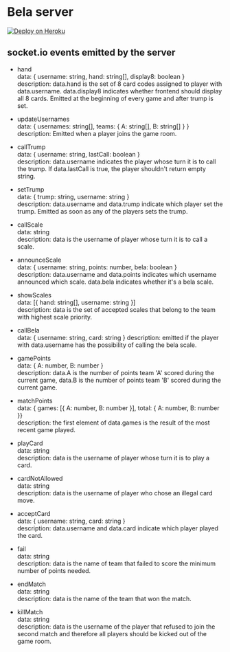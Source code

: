 # Bela server

[![Deploy on Heroku](https://www.herokucdn.com/deploy/button.png)](https://heroku.com/deploy)

## socket.io events emitted by the server

- hand  
data: { username: string, hand: string[], display8: boolean }  
description: data.hand is the set of 8 card codes assigned to player with data.username. data.display8 indicates whether frontend should display all 8 cards. Emitted at the beginning of every game and after trump is set.

- updateUsernames  
data: { usernames: string[], teams: { A: string[], B: string[] } }  
description: Emitted when a player joins the game room.

- callTrump  
data: { username: string, lastCall: boolean }  
description: data.username indicates the player whose turn it is to call the trump. If data.lastCall is true, the player shouldn't return empty string.

- setTrump  
data: { trump: string, username: string }  
description: data.username and data.trump indicate which player set the trump. Emitted as soon as any of the players sets the trump.

- callScale  
data: string  
description: data is the username of player whose turn it is to call a scale.

- announceScale  
data: { username: string, points: number, bela: boolean }  
description: data.username and data.points indicates which username announced which scale. data.bela indicates whether it's a bela scale.

- showScales  
data: [{ hand: string[], username: string }]  
description: data is the set of accepted scales that belong to the team with highest scale priority.

- callBela  
data: { username: string, card: string }
description: emitted if the player with data.username has the possibility of calling the bela scale.

- gamePoints  
data: { A: number, B: number }  
description: data.A is the number of points team 'A' scored during the current game, data.B is the number of points team 'B' scored during the current game.

- matchPoints  
data: { games: [{ A: number, B: number }], total: { A: number, B: number }}  
description: the first element of data.games is the result of the most recent game played.

- playCard  
data: string  
description: data is the username of player whose turn it is to play a card.

- cardNotAllowed  
data: string  
description: data is the username of player who chose an illegal card move.

- acceptCard  
data: { username: string, card: string }  
description: data.username and data.card indicate which player played the card.

- fail  
data: string  
description: data is the name of team that failed to score the minimum number of points needed.

- endMatch  
data: string  
description: data is the name of the team that won the match.

- killMatch  
data: string  
description: data is the username of the player that refused to join the second match and therefore all players should be kicked out of the game room.
